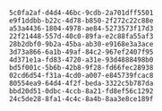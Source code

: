 
                5c0fa2af-d4d4-46bc-9cdb-2a701dff5501
                e9f1ddbb-b22c-4d78-b850-2f272c22c88e
                a53a4436-1804-4978-ae84-5273573f17d3
                22f21448-557d-40c0-89fa-e2c88fa55af3
                28b2dbf0-9b2a-45ba-ab30-e9168e3a3ace
                3d73a866-6a1b-49af-84c2-967ef2407f95
                4d371e1a-fd83-4720-a31e-93d4888498b0
                bd5f001c-5b6b-42b8-9f28-fd66fec28938
                02cd6d54-f31a-4cd0-a007-e845739fcac8
                80554ea9-64d4-4f2f-beda-3322c5b787da
                bbd20d51-0dbc-4ccb-8a21-fd8ef56c1292
                24c5de28-8fa1-4c4c-8a4b-8aa3e8ce189f
                